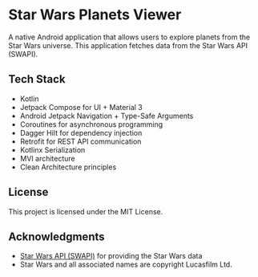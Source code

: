 # Star Wars Planets Viewer

A native Android application that allows users to explore planets from the Star Wars universe. This application fetches data from the Star Wars API (SWAPI).

## Tech Stack

- Kotlin
- Jetpack Compose for UI + Material 3
- Android Jetpack Navigation + Type-Safe Arguments
- Coroutines for asynchronous programming
- Dagger Hilt for dependency injection
- Retrofit for REST API communication
- Kotlinx Serialization
- MVI architecture
- Clean Architecture principles


## License

This project is licensed under the MIT License.

## Acknowledgments

- [Star Wars API (SWAPI)](https://swapi.dev/) for providing the Star Wars data
- Star Wars and all associated names are copyright Lucasfilm Ltd.
